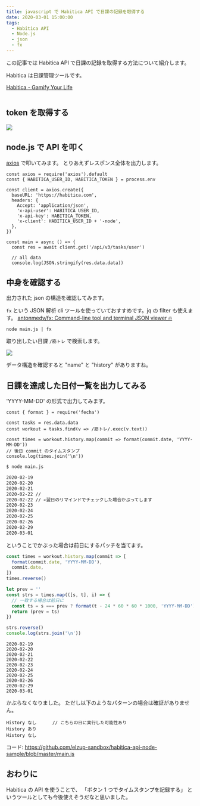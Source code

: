 ```yaml
---
title: javascript で Habitica API で日課の記録を取得する
date: 2020-03-01 15:00:00
tags:
  - Habitica API
  - Node.js
  - json
  - fx
---
```


この記事では Habitica API で日課の記録を取得する方法について紹介します。

Habitica は日課管理ツールです。

[Habitica \- Gamify Your Life](https://habitica.com/)

```toc

```

## token を取得する

![](https://elzup-image-storage.s3.amazonaws.com/blog/Habitica_-_Gamify_Your_Life.png)

## node.js で API を叩く

[axios](https://github.com/axios/axios) で叩いてみます。
とりあえずレスポンス全体を出力します。

```js:title="main.js"
const axios = require('axios').default
const { HABITICA_USER_ID, HABITICA_TOKEN } = process.env

const client = axios.create({
  baseURL: 'https://habitica.com',
  headers: {
    Accept: 'application/json',
    'x-api-user': HABITICA_USER_ID,
    'x-api-key': HABITICA_TOKEN,
    'x-client': HABITICA_USER_ID + '-node',
  },
})

const main = async () => {
  const res = await client.get('/api/v3/tasks/user')

  // all data
  console.log(JSON.stringify(res.data.data))
```

## 中身を確認する

出力された json の構造を確認してみます。

`fx` という JSON 解析 cli ツールを使っていておすすめです。jq の filter も使えます。
[antonmedv/fx: Command\-line tool and terminal JSON viewer 🔥](https://github.com/antonmedv/fx)

```
node main.js | fx
```

取り出したい日課 `/筋トレ` で検索します。

![](https://elzup-image-storage.s3.amazonaws.com/blog/fx.png)

データ構造を確認すると "name" と "history" がありますね。

## 日課を達成した日付一覧を出力してみる

'YYYY-MM-DD' の形式で出力してみます。

```js:title="main.js"
const { format } = require('fecha')

const tasks = res.data.data
const workout = tasks.find(v => /筋トレ/.exec(v.text))

const times = workout.history.map(commit => format(commit.date, 'YYYY-MM-DD'))
// 後日 commit のタイムスタンプ
console.log(times.join('\n'))
```

```sh
$ node main.js

2020-02-19
2020-02-20
2020-02-21
2020-02-22 //
2020-02-22 // ←翌日のリマインドでチェックした場合かぶってします
2020-02-23
2020-02-24
2020-02-25
2020-02-26
2020-02-29
2020-03-01
```

ということでかぶった場合は前日にするパッチを当てます。

```js
const times = workout.history.map(commit => [
  format(commit.date, 'YYYY-MM-DD'),
  commit.date,
])
times.reverse()

let prev = ''
const strs = times.map(([s, t], i) => {
  // 一致する場合は前日に
  const ts = s === prev ? format(t - 24 * 60 * 60 * 1000, 'YYYY-MM-DD') : s
  return (prev = ts)
})

strs.reverse()
console.log(strs.join('\n'))
```

```
2020-02-19
2020-02-20
2020-02-21
2020-02-22
2020-02-23
2020-02-24
2020-02-25
2020-02-26
2020-02-29
2020-03-01
```

かぶらなくなりました。
ただし以下のようなパターンの場合は確証がありません。

```
History なし      // こちらの日に実行した可能性あり
History あり
History なし
```

コード: https://github.com/elzup-sandbox/habitica-api-node-sample/blob/master/main.js

## おわりに

Habitica の API を使うことで、 「ボタン 1 つでタイムスタンプを記録する」 というツールとしても今後使えそうだなと思いました。
